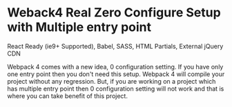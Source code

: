 # Weback4 Real Zero Configure Setup with Multiple entry point
React Ready (ie9+ Supported), Babel, SASS, HTML Partials, External jQuery CDN

Webpack 4 comes with a new idea, 0 configuration setting. If you have only one entry point then you don't need this setup. Webpack 4 will compile your project without any regression. But, if you are working on a project which has multiple entry point then 0 configuration setting will not work and that is where you can take benefit of this project.




